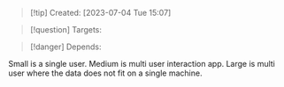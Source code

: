 
>[!tip] Created: [2023-07-04 Tue 15:07]

>[!question] Targets: 

>[!danger] Depends: 

Small is a single user.
Medium is multi user interaction app.
Large is multi user where the data does not fit on a single machine.